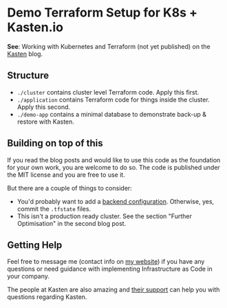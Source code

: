 # Demo Terraform Setup for K8s + Kasten.io

**See**: Working with Kubernetes and Terraform (not yet published) on the [Kasten](https://www.kasten.io/) blog.

## Structure

- `./cluster` contains cluster level Terraform code. Apply this first.
- `./application` contains Terraform code for things inside the cluster. Apply this second.
- `./demo-app` contains a minimal database to demonstrate back-up & restore with Kasten.

## Building on top of this

If you read the blog posts and would like to use this code as the foundation for your own work, you are welcome to do so.
The code is published under the MIT license and you are free to use it.

But there are a couple of things to consider:

- You'd probably want to add a [backend configuration](https://www.terraform.io/docs/language/settings/backends/configuration.html). Otherwise, yes, commit the `.tfstate` files.
- This isn't a production ready cluster. See the section "Further Optimisation" in the second blog post.

## Getting Help

Feel free to message me (contact info on [my website](https://kneilmann.tech/)) if you have any questions or need
guidance with implementing Infrastructure as Code in your company.

The people at Kasten are also amazing and [their support](https://www.kasten.io/contactus/) can help you with questions regarding Kasten.
